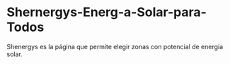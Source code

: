 # Shernergys-Energ-a-Solar-para-Todos
Shenergys es la página que permite elegir zonas con potencial de energía solar.
